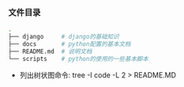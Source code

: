 
### 文件目录

```bash
.
├── django     # django的基础知识
├── docs       # python配置的基本文档
├── README.md  # 说明文档
└── scripts    # python的使用的一些基本脚本
```
* 列出树状图命令: tree -I code -L 2 > README.MD